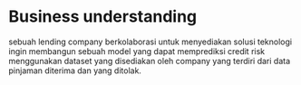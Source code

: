# Business understanding

sebuah lending company berkolaborasi untuk menyediakan solusi teknologi ingin membangun sebuah model yang dapat memprediksi credit risk menggunakan dataset yang disediakan oleh company yang terdiri dari data pinjaman diterima dan yang ditolak.
